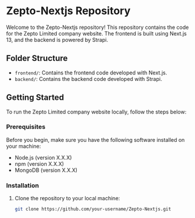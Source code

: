 # Zepto-Nextjs Repository

Welcome to the Zepto-Nextjs repository! This repository contains the code for the Zepto Limited company website. The frontend is built using Next.js 13, and the backend is powered by Strapi.

## Folder Structure

- `frontend/`: Contains the frontend code developed with Next.js.
- `backend/`: Contains the backend code developed with Strapi.

## Getting Started

To run the Zepto Limited company website locally, follow the steps below:

### Prerequisites

Before you begin, make sure you have the following software installed on your machine:

- Node.js (version X.X.X)
- npm (version X.X.X)
- MongoDB (version X.X.X)

### Installation

1. Clone the repository to your local machine:

   ```bash
   git clone https://github.com/your-username/Zepto-Nextjs.git



